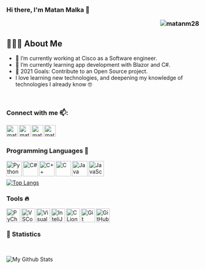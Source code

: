 <!--
**matanm28/matanm28** is a ✨ _special_ ✨ repository because its `README.md` (this file) appears on your GitHub profile.

Here are some ideas to get you started:

- 🔭 I’m currently working on ...
- 🌱 I’m currently learning ...
- 👯 I’m looking to collaborate on ...
- 🤔 I’m looking for help with ...
- 💬 Ask me about ...
- 📫 How to reach me: ...
- 😄 Pronouns: ...
- ⚡ Fun fact: ...
-->

### Hi there, I'm Matan Malka 👋 <p align="right"> <img src="https://komarev.com/ghpvc/?username=matanm28&style=plastic&color=brightgreen" alt="matanm28" /> </p>

## 👨🏻‍💻 About Me
- 🔭 I’m currently working at Cisco as a Software engineer.
- 🌱 I’m currently learning app development with Blazor and C#.
- 🥅 2021 Goals: Contribute to an Open Source project.
- I love learning new technologies, and deepening my knowledge of technologies I already know 🤓
<br/>

### Connect with me 📫:

[<img align="left" alt="matanm28 | LinkedIn" width="30px" src="https://cdn.jsdelivr.net/gh/devicons/devicon/icons/linkedin/linkedin-original.svg" />][linkedin]
[<img align="left" alt="matanm28 | Facebook" width="30px" src="https://cdn.jsdelivr.net/gh/devicons/devicon/icons/facebook/facebook-original.svg" />][facebook]
[<img align="left" alt="matanm28 | Instagram" width="30px" src="https://cdn.jsdelivr.net/npm/simple-icons@v3/icons/instagram.svg" />][instagram]
[<img align="left" alt="matanm28 | Twitter" width="30px" src="https://cdn.jsdelivr.net/gh/devicons/devicon/icons/twitter/twitter-original.svg" />][twitter]

<br />
<br/>

### Programming Languages 🚀

[<img align="left" alt="Python" width="40px" src="https://cdn.jsdelivr.net/gh/devicons/devicon/icons/python/python-original.svg"/>][github]
[<img align="left" alt="C#" width="40px" src="https://cdn.jsdelivr.net/gh/devicons/devicon/icons/csharp/csharp-original.svg"/>][github]
[<img align="left" alt="C++" width="40px" src="https://cdn.jsdelivr.net/gh/devicons/devicon/icons/c/c-original.svg"/>][github]
[<img align="left" alt="C" width="40px" src="https://cdn.jsdelivr.net/gh/devicons/devicon/icons/cplusplus/cplusplus-original.svg"/>][github]
[<img align="left" alt="Java" width="40px" src="https://cdn.jsdelivr.net/gh/devicons/devicon/icons/java/java-original.svg"/>][github]
[<img align="left" alt="JavaScript" width="40px" src="https://cdn.jsdelivr.net/gh/devicons/devicon/icons/javascript/javascript-original.svg" />][github]

<br>
<br>

[![Top Langs](https://github-readme-stats.vercel.app/api/top-langs/?username=matanm28&layout=compact&hide=css,html)](https://github.com/matanm28/github-readme-stats)

### Tools 🔥

[<img alt="PyCharm" align="left" width="36px" src="https://user-images.githubusercontent.com/57855070/98332075-a4b2b580-2006-11eb-95ff-906388b38446.png"/>][github]
[<img alt="VSCode" align="left" width="36px" src="https://cdn.jsdelivr.net/gh/devicons/devicon/icons/vscode/vscode-original.svg"/>][github]
[<img alt="VisualStudio" align="left" width="36px" src="https://cdn.jsdelivr.net/gh/devicons/devicon/icons/visualstudio/visualstudio-plain.svg"/>][github]
[<img alt="InteliJ" align="left" width="36px" src="https://user-images.githubusercontent.com/57855070/98331898-3a017a00-2006-11eb-938a-eb22d38f9f57.png"/>][github]
[<img alt="CLion" align="left" width="36px" src="https://user-images.githubusercontent.com/57855070/98332831-1dfed800-2008-11eb-85dc-9925b457b3d4.png"/>][github]
[<img alt="Git" align="left" width="36px" src="https://user-images.githubusercontent.com/57855070/98332575-94e7a100-2007-11eb-9c2b-81ad2d1d04f1.png"/>][github]
[<img alt="GitHub" align="left" width="36px" src="https://user-images.githubusercontent.com/57855070/98332622-ad57bb80-2007-11eb-8ecb-9bd68aefeef6.png"/>][github]

<br/>
<br/>

### 🔢 Statistics
<br/>

![My Github Stats](https://github-readme-stats.vercel.app/api?username=matanm28&count_private=true&show_icons=true&theme=dracula)

[twitter]: https://twitter.com/MatanMalka2
[facebook]: https://www.facebook.com/mkl1888/
[instagram]: https://www.instagram.com/matanmkl/
[linkedin]: https://www.linkedin.com/in/matan-malka/
[github]:  https://github.com/matanm28
